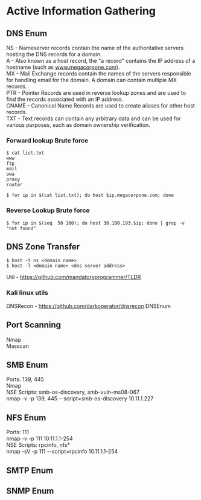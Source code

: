 # Active Information Gathering

## DNS Enum
NS - Nameserver records contain the name of the authoritative servers hosting the DNS records for a domain.  
A - Also known as a host record, the "a record" contains the IP address of a hostname (such as www.megacorpone.com).  
MX - Mail Exchange records contain the names of the servers responsible for handling email for the domain. A domain can contain multiple MX records.  
PTR - Pointer Records are used in reverse lookup zones and are used to find the records associated with an IP address.  
CNAME - Canonical Name Records are used to create aliases for other host records.  
TXT - Text records can contain any arbitrary data and can be used for various purposes, such as domain ownership verification.  


### Forward lookup Brute force
```
$ cat list.txt
www
ftp
mail
owa
proxy
router

$ for ip in $(cat list.txt); do host $ip.megacorpone.com; done
```

### Reverse Lookup Brute force
```
$ for ip in $(seq  50 100); do host 38.100.193.$ip; done | grep -v "not found"
```
  
## DNS Zone Transfer
```
$ host -t ns <domain name>
$ host -l <domain name> <dns server address>
```

Util - https://github.com/mandatoryprogrammer/TLDR
### Kali linux utils
DNSRecon - https://github.com/darkoperator/dnsrecon
DNSEnum

## Port Scanning
Nmap  
Masscan  


## SMB Enum
Ports: 139, 445  
Nmap  
NSE Scripts: smb-os-discovery, smb-vuln-ms08-067  
nmap -v -p 139, 445 --script=smb-os-discovery 10.11.1.227

## NFS Enum
Ports: 111  
nmap -v -p 111 10.11.1.1-254  
NSE Scripts: rpcinfo, nfs*  
nmap -sV -p 111 --script=rpcinfo 10.11.1.1-254  

## SMTP Enum
## SNMP Enum
